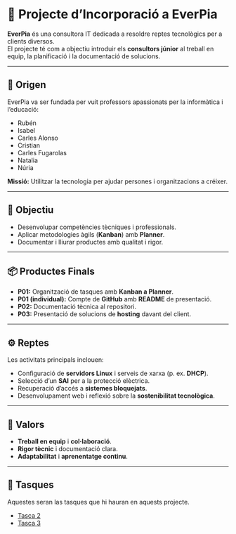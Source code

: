 # 🌟 Projecte d’Incorporació a EverPia

**EverPia** és una consultora IT dedicada a resoldre reptes tecnològics per a clients diversos.  
El projecte té com a objectiu introduir els **consultors júnior** al treball en equip, la planificació i la documentació de solucions.

---

## 🏢 Origen
EverPia va ser fundada per vuit professors apassionats per la informàtica i l’educació:  
- Rubén  
- Isabel  
- Carles Alonso  
- Cristian  
- Carles Fugarolas  
- Natalia  
- Núria  

**Missió:** Utilitzar la tecnologia per ajudar persones i organitzacions a créixer.

---

## 🎯 Objectiu
- Desenvolupar competències tècniques i professionals.  
- Aplicar metodologies àgils (**Kanban**) amb **Planner**.  
- Documentar i lliurar productes amb qualitat i rigor.

---

## 📦 Productes Finals
- **P01:** Organització de tasques amb **Kanban a Planner**.  
- **P01 (individual):** Compte de **GitHub** amb **README** de presentació.  
- **P02:** Documentació tècnica al repositori.  
- **P03:** Presentació de solucions de **hosting** davant del client.

---

## ⚙️ Reptes
Les activitats principals inclouen:  
- Configuració de **servidors Linux** i serveis de xarxa (p. ex. **DHCP**).  
- Selecció d’un **SAI** per a la protecció elèctrica.  
- Recuperació d’accés a **sistemes bloquejats**.  
- Desenvolupament web i reflexió sobre la **sostenibilitat tecnològica**.

---

## 🌱 Valors
- **Treball en equip** i **col·laboració**.  
- **Rigor tècnic** i documentació clara.  
- **Adaptabilitat** i **aprenentatge continu**.

---

## 📁 Tasques

Aquestes seran las tasques que hi hauran en aquests projecte.

- [Tasca 2](/tasca_02)
- [Tasca 3](/tasca_03)
